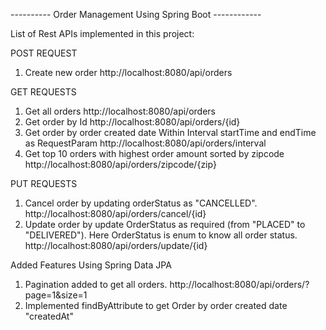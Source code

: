---------- Order Management Using Spring Boot ------------

List of Rest APIs implemented in this project:

POST REQUEST
1. Create new order http://localhost:8080/api/orders

GET REQUESTS
1. Get all orders http://localhost:8080/api/orders
2. Get order by Id http://localhost:8080/api/orders/{id}
3. Get order by order created date Within Interval startTime and endTime as RequestParam http://localhost:8080/api/orders/interval
4. Get top 10 orders with highest order amount sorted by zipcode http://localhost:8080/api/orders/zipcode/{zip}

PUT REQUESTS
1. Cancel order by updating orderStatus as "CANCELLED". http://localhost:8080/api/orders/cancel/{id}
2. Update order by update OrderStatus as required (from "PLACED" to "DELIVERED"). Here OrderStatus is enum to know all order status. 
   http://localhost:8080/api/orders/update/{id}

Added Features Using Spring Data JPA
1. Pagination added to get all orders. http://localhost:8080/api/orders/?page=1&size=1
2. Implemented findByAttribute to get Order by order created date "createdAt"
